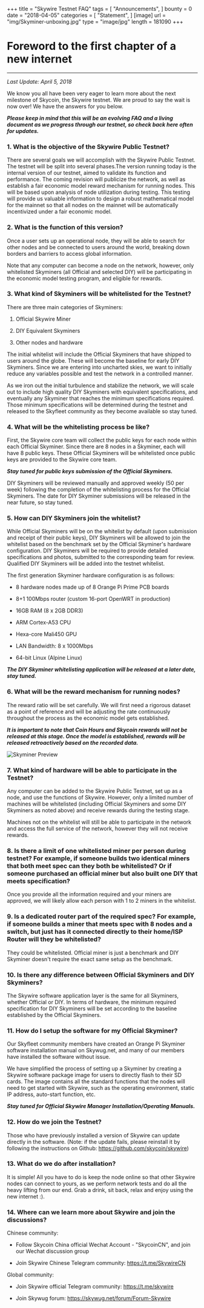 +++
title = "Skywire Testnet FAQ"
tags = [ "Announcements", ]
bounty = 0
date = "2018-04-05"
categories = [ "Statement", ]
[image]
    url = "img/Skyminer-unboxing.jpg"
    type = "image/jpg"
    length = 181090
+++

# Foreword to the first chapter of a new internet
---

*Last Update: April 5, 2018*

We know you all have been very eager to learn more about the next milestone of Skycoin, the Skywire testnet. We are proud to say the wait is now over! We have the answers for you below.

***Please keep in mind that this will be an evolving FAQ and a living document as we progress through our testnet, so check back here often for updates.***

### 1\. What is the objective of the Skywire Public Testnet?

There are several goals we will accomplish with the Skywire Public Testnet. The testnet will be split into several phases.The version running today is the internal version of our testnet, aimed to validate its function and performance. The coming revision will publicize the network, as well as establish a fair economic model reward mechanism for running nodes. This will be based upon analysis of node utilization during testing. This testing will provide us valuable information to design a robust mathematical model for the mainnet so that all nodes on the mainnet will be automatically incentivized under a fair economic model.

### 2\. What is the function of this version?

Once a user sets up an operational node, they will be able to search for other nodes and be connected to users around the world, breaking down borders and barriers to access global information.

Note that any computer can become a node on the network, however, only whitelisted Skyminers (all Official and selected DIY) will be participating in the economic model testing program, and eligible for rewards.

### 3\. What kind of Skyminers will be whitelisted for the Testnet?

There are three main categories of Skyminers:

1.  Official Skywire Miner

2.  DIY Equivalent Skyminers

3.  Other nodes and hardware

The initial whitelist will include the Official Skyminers that have shipped to users around the globe. These will become the baseline for early DIY Skyminers. Since we are entering into uncharted skies, we want to initially reduce any variables possible and test the network in a controlled manner.

As we iron out the initial turbulence and stabilize the network, we will scale out to include high quality DIY Skyminers with equivalent specifications, and eventually any Skyminer that reaches the minimum specifications required. Those minimum specifications will be determined during the testnet and released to the Skyfleet community as they become available so stay tuned.

### 4\. What will be the whitelisting process be like?

First, the Skywire core team will collect the public keys for each node within each Official Skyminer. Since there are 8 nodes in a Skyminer, each will have 8 public keys. These Official Skyminers will be whitelisted once public keys are provided to the Skywire core team.

***Stay tuned for public keys submission of the Official Skyminers.***

DIY Skyminers will be reviewed manually and approved weekly (50 per week) following the completion of the whitelisting process for the Official Skyminers. The date for DIY Skyminer submissions will be released in the near future, so stay tuned.

### 5\. How can DIY Skyminers join the whitelist?

While Official Skyminers will be on the whitelist by default (upon submission and receipt of their public keys), DIY Skyminers will be allowed to join the whitelist based on the benchmark set by the Official Skyminer's hardware configuration. DIY Skyminers will be required to provide detailed specifications and photos, submitted to the corresponding team for review. Qualified DIY Skyminers will be added into the testnet whitelist.

The first generation Skyminer hardware configuration is as follows:

-   8 hardware nodes made up of 8 Orange Pi Prime PCB boards

-   8+1 100Mbps router (custom 16-port OpenWRT in production)

-   16GB RAM (8 x 2GB DDR3)

-   ARM Cortex-A53 CPU

-   Hexa-core Mali450 GPU

-   LAN Bandwidth: 8 x 1000Mbps

-   64-bit Linux (Alpine Linux)

***The DIY Skyminer whitelisting application will be released at a later date, stay tuned.***

### 6\. What will be the reward mechanism for running nodes?

The reward ratio will be set carefully. We will first need a rigorous dataset as a point of reference and will be adjusting the rate continuously throughout the process as the economic model gets established.

***It is important to note that Coin Hours and Skycoin rewards will not be released at this stage. Once the model is established, rewards will be released retroactively based on the recorded data.***

![Skyminer Preview](/img/Skyminer-preview.jpg)

### 7\. What kind of hardware will be able to participate in the Testnet?

Any computer can be added to the Skywire Public Testnet, set up as a node, and use the functions of Skywire. However, only a limited number of machines will be whitelisted (including Official Skyminers and some DIY Skyminers as noted above) and receive rewards during the testing stage.

Machines not on the whitelist will still be able to participate in the network and access the full service of the network, however they will not receive rewards.


### 8\. Is there a limit of one whitelisted miner per person during testnet? For example, if someone builds two identical miners that both meet spec can they both be whitelisted? Or if someone purchased an official miner but also built one DIY that meets specification?

Once you provide all the information required and your miners are approved, we will likely allow each person with 1 to 2 miners in the whitelist.

### 9\. Is a dedicated router part of the required spec? For example, if someone builds a miner that meets spec with 8 nodes and a switch, but just has it connected directly to their home/ISP Router will they be whitelisted?

They could be whitelisted. Official miner is just a benchmark and DIY Skyminer doesn't require the exact same setup as the benchmark.

### 10\. Is there any difference between Official Skyminers and DIY Skyminers?

The Skywire software application layer is the same for all Skyminers, whether Official or DIY. In terms of hardware, the minimum required specification for DIY Skyminers will be set according to the baseline established by the Official Skyminers.

### 11\. How do I setup the software for my Official Skyminer?

Our Skyfleet community members have created an Orange Pi Skyminer software installation manual on Skywug.net, and many of our members have installed the software without issue.

We have simplified the process of setting up a Skyminer by creating a Skywire software package image for users to directly flash to their SD cards. The image contains all the standard functions that the nodes will need to get started with Skywire, such as the operating environment, static IP address, auto-start function, etc.

***Stay tuned for Official Skywire Manager Installation/Operating Manuals.***

### 12\. How do we join the Testnet?

Those who have previously installed a version of Skywire can update directly in the software. (Note: if the update fails, please reinstall it by following the instructions on Github: <https://github.com/skycoin/skywire>)

### 13\. What do we do after installation?

It is simple!  All you have to do is keep the node online so that other Skywire nodes can connect to yours, as we perform network tests and do all the heavy lifting from our end. Grab a drink, sit back, relax and enjoy using the new internet :).

### 14\. Where can we learn more about Skywire and join the discussions?

Chinese community:

-   Follow Skycoin China official Wechat Account - "SkycoinCN", and join our Wechat discussion group

-   Join Skywire Chinese Telegram community: <https://t.me/SkywireCN>

Global community:

-   Join Skywire official Telegram community: https://t.me/skywire

-   Join Skywug forum: <https://skywug.net/forum/Forum-Skywire>

